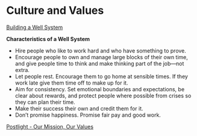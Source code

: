 # Culture and Values

[Building a Well System](https://trackchanges.postlight.com/building-a-well-system-be5cfa77bad)

**Characteristics of a Well System**
+ Hire people who like to work hard and who have something to prove.
+ Encourage people to own and manage large blocks of their own time, and give people time to think and make thinking part of the job—not extra.
+ Let people rest. Encourage them to go home at sensible times. If they work late give them time off to make up for it.
+ Aim for consistency. Set emotional boundaries and expectations, be clear about rewards, and protect people where possible from crises so they can plan their time.
+ Make their success their own and credit them for it.
+ Don’t promise happiness. Promise fair pay and good work.

[Postlight - Our Mission, Our Values](https://trackchanges.postlight.com/postlight-our-mission-our-values-e5f54a1db72d)

